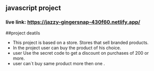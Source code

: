 ## javascript project
### live link: https://jazzy-gingersnap-430f60.netlify.app/

##project deatils 
- This project is based on a store. Stores that sell branded products.
 - In the project user can buy the product of his choice.
- user Use the secret code to get a discount on purchases of 200 or more.
-  user can`t buy  same product more then one .
  
